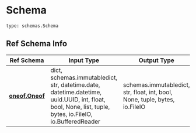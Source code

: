 # Schema
```
type: schemas.Schema
```

## Ref Schema Info
Ref Schema | Input Type | Output Type
---------- | ---------- | -----------
[**oneof.Oneof**](../../../../../../../../../components/schema/oneof.md) | dict, schemas.immutabledict, str, datetime.date, datetime.datetime, uuid.UUID, int, float, bool, None, list, tuple, bytes, io.FileIO, io.BufferedReader | schemas.immutabledict, str, float, int, bool, None, tuple, bytes, io.FileIO
